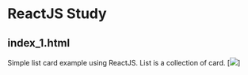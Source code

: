 # ReactJS Study

## index_1.html
Simple list card example using ReactJS. List is a collection of card.
[<img src="http://imgur.com/Zorkx5F">]
